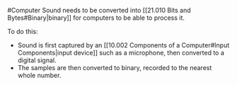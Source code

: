 #Computer 
Sound needs to be converted into [[21.010 Bits and Bytes#Binary|binary]] for computers to be able to process it.

To do this:
- Sound is first captured by an [[10.002 Components of a Computer#Input Components|input device]] such as a microphone, then converted to a digital signal.
- The samples are then converted to binary, recorded to the nearest whole number.
